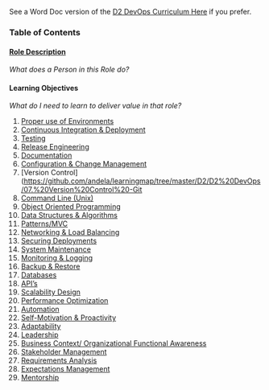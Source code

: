 See a Word Doc version of the [D2 DevOps Curriculum Here](https://docs.google.com/document/d/11MNLok40v80ASwMjtfeBwTsf0WTHGAmJRmuDVo9qVS4/edit#heading=h.9srh6proheef) if you prefer. 


### Table of Contents

#### [Role Description](https://github.com/andela/learningmap/tree/master/D2/D2%20DevOps/0.%20D2%20DevOps%20Role%20Description)
*What does a Person in this Role do?*
#### Learning Objectives
*What do I need to learn to deliver value in that role?*
  1. [Proper use of Environments](https://github.com/andela/learningmap/tree/master/D2/D2%20DevOps/01.%20Proper%20Use%20of%20Environments)
  2. [Continuous Integration & Deployment](https://github.com/andela/learningmap/tree/master/D2/D2%20DevOps/02.%20Continuous%20Integration%20and%20Deployment)
  3. [Testing](https://github.com/andela/learningmap/tree/master/D2/D2%20DevOps/03.%20Testing)
  4. [Release Engineering](https://github.com/andela/learningmap/tree/master/D2/D2%20DevOps/04.%20Release%20Engineering)
  5. [Documentation](https://github.com/andela/learningmap/tree/master/D2/D2%20DevOps/05.%20Documentation) 
  6. [Configuration & Change Management](https://github.com/andela/learningmap/tree/master/D2/D2%20DevOps/06.%20Configuration%20and%20Change%20Management)
  7. [Version Control](https://github.com/andela/learningmap/tree/master/D2/D2%20DevOps/07.%20Version%20Control%20-Git
  8. [Command Line (Unix)](https://github.com/andela/learningmap/tree/master/D2/D2%20DevOps/08.%20Command%20Line%20-Unix)
  9. [Object Oriented Programming](https://github.com/andela/learningmap/tree/master/D2/D2%20DevOps/09.%20Object%20Oriented%20Programming)
  10. [Data Structures & Algorithms](https://github.com/andela/learningmap/tree/master/D2/D2%20DevOps/10.%20Data%20Structures%20and%20Algorithms)
  11. [Patterns/MVC](https://github.com/andela/learningmap/tree/master/D2/D2%20DevOps/11.%20Patterns-%20MVC)
  12. [Networking & Load Balancing](https://github.com/andela/learningmap/tree/master/D2/D2%20DevOps/12.%20Networking)
  13. [Securing Deployments](https://github.com/andela/learningmap/tree/master/D2/D2%20DevOps/13.%20Securing%20Deployments)
  14. [System Maintenance](https://github.com/andela/learningmap/tree/master/D2/D2%20DevOps/14.%20System%20Maintenance)
  15. [Monitoring & Logging](https://github.com/andela/learningmap/tree/master/D2/D2%20DevOps/15.%20Monitoring%20and%20Logging)
  16. [Backup & Restore](https://github.com/andela/learningmap/tree/master/D2/D2%20DevOps/16.%20Backup%20and%20Restore)
  17. [Databases](https://github.com/andela/learningmap/tree/master/D2/D2%20DevOps/17.%20Databases)
  18. [API’s](https://github.com/andela/learningmap/tree/master/D2/D2%20DevOps/18.%20APIs)
  19. [Scalability Design](https://github.com/andela/learningmap/tree/master/D2/D2%20DevOps/19.%20Scalability%20Design)
  20. [Performance Optimization](https://github.com/andela/learningmap/tree/master/D2/D2%20DevOps/20.%20Performance%20Optimization)
  21. [Automation](https://github.com/andela/learningmap/tree/master/D2/D2%20DevOps/21.%20Automation)
  22. [Self-Motivation & Proactivity](https://github.com/andela/learningmap/tree/master/D2/D2%20DevOps/22.%20Self-Motivation%20and%20Proactivity)
  23. [Adaptability](https://github.com/andela/learningmap/tree/master/D2/D2%20DevOps/23.%20Adaptability)
  24. [Leadership](https://github.com/andela/learningmap/tree/master/D2/D2%20DevOps/24.%20Leadership)
  25. [Business Context/ Organizational Functional Awareness](https://github.com/andela/learningmap/tree/master/D2/D2%20DevOps/25.%20Organizational%20Functional%20Awareness)
  26. [Stakeholder Management](https://github.com/andela/learningmap/tree/master/D2/D2%20DevOps/26.%20Stakeholder%20Management)
  27. [Requirements Analysis](https://github.com/andela/learningmap/tree/master/D2/D2%20DevOps/27.%20Requirements%20Analysis)
  28. [Expectations Management](https://github.com/andela/learningmap/tree/master/D2/D2%20DevOps/28.%20Expectations%20Management)
  29. [Mentorship](https://github.com/andela/learningmap/tree/master/D2/D2%20DevOps/29.%20Mentorship)
  
  


